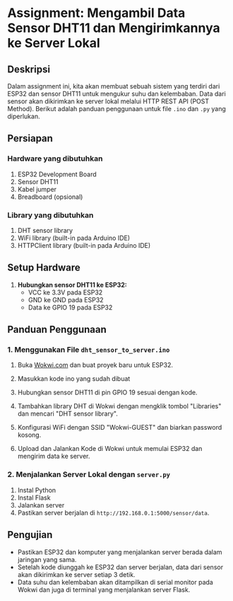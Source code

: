 # Assignment: Mengambil Data Sensor DHT11 dan Mengirimkannya ke Server Lokal

## Deskripsi

Dalam assignment ini, kita akan membuat sebuah sistem yang terdiri dari ESP32 dan sensor DHT11 untuk mengukur suhu dan kelembaban. Data dari sensor akan dikirimkan ke server lokal melalui HTTP REST API (POST Method). Berikut adalah panduan penggunaan untuk file `.ino` dan `.py` yang diperlukan.

## Persiapan

### Hardware yang dibutuhkan

1. ESP32 Development Board
2. Sensor DHT11
3. Kabel jumper
4. Breadboard (opsional)

### Library yang dibutuhkan

1. DHT sensor library
2. WiFi library (built-in pada Arduino IDE)
3. HTTPClient library (built-in pada Arduino IDE)

## Setup Hardware

1. **Hubungkan sensor DHT11 ke ESP32:**
   - VCC ke 3.3V pada ESP32
   - GND ke GND pada ESP32
   - Data ke GPIO 19 pada ESP32

## Panduan Penggunaan

### 1. Menggunakan File `dht_sensor_to_server.ino`

1. Buka [Wokwi.com](https://wokwi.com) dan buat proyek baru untuk ESP32.
2. Masukkan kode ino yang sudah dibuat


3. Hubungkan sensor DHT11 di pin GPIO 19 sesuai dengan kode.
4. Tambahkan library DHT di Wokwi dengan mengklik tombol "Libraries" dan mencari "DHT sensor library".
5. Konfigurasi WiFi dengan SSID "Wokwi-GUEST" dan biarkan password kosong.
6. Upload dan Jalankan Kode di Wokwi untuk memulai ESP32 dan mengirim data ke server.

### 2. Menjalankan Server Lokal dengan `server.py`

1. Instal Python
2. Instal Flask
4. Jalankan server
5. Pastikan server berjalan di `http://192.168.0.1:5000/sensor/data`.

## Pengujian

- Pastikan ESP32 dan komputer yang menjalankan server berada dalam jaringan yang sama.
- Setelah kode diunggah ke ESP32 dan server berjalan, data dari sensor akan dikirimkan ke server setiap 3 detik.
- Data suhu dan kelembaban akan ditampilkan di serial monitor pada Wokwi dan juga di terminal yang menjalankan server Flask.
